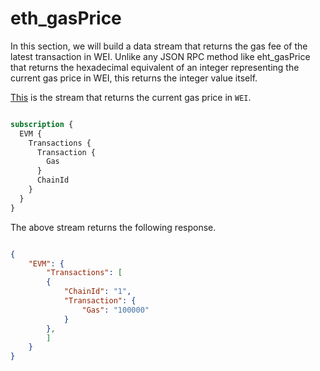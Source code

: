 # eth_gasPrice

In this section, we will build a data stream that returns the gas fee of the latest transaction in WEI. Unlike any JSON RPC method like eht_gasPrice that returns the hexadecimal equivalent of an integer representing the current gas price in WEI, this returns the integer value itself.

[This](https://ide.bitquery.io/eth_gasPrice_1) is the stream that returns the current gas price in `WEI`.

``` graphql

subscription {
  EVM {
    Transactions {
      Transaction {
        Gas
      }
      ChainId
    }
  }
}

```

The above stream returns the following response.

``` json

{
    "EVM": {
        "Transactions": [
        {
            "ChainId": "1",
            "Transaction": {
                "Gas": "100000"
            }
        },
        ]
    }
}

```